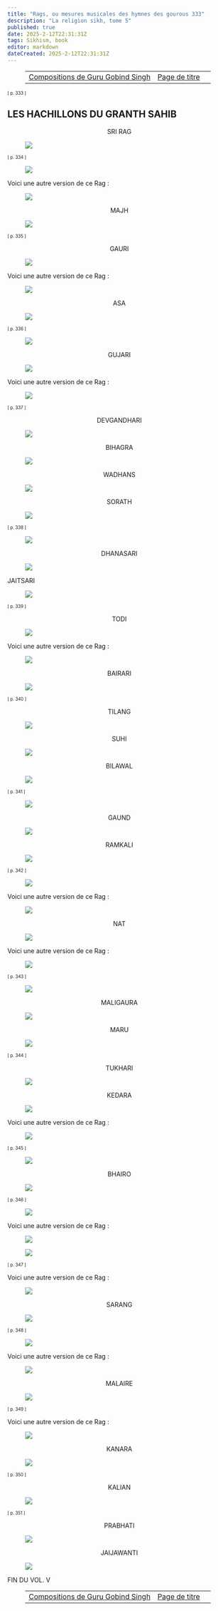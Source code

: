 ```yaml
---
title: "Rags, ou mesures musicales des hymnes des gourous 333"
description: "La religion sikh, tome 5"
published: true
date: 2025-2-12T22:31:31Z
tags: Sikhism, book
editor: markdown
dateCreated: 2025-2-12T22:31:31Z
---
```


<figure class="table chapter-navigator">
  <table>
    <tbody>
      <tr>
        <td>
        <a href="/fr/book/Sikhism/The_Sikh_Religion_Volume_5/Gobind_Singh_Compositions">
          <span class="mdi mdi-arrow-left-drop-circle"></span><span class="pl-2">Compositions de Guru Gobind Singh</span>
        </a>
        </td>
        <td>
        <a href="/fr/book/Sikhism/The_Sikh_Religion_Volume_5">
          <span class="mdi mdi-book-open-variant"></span><span class="pl-2">Page de titre</span>
        </a>
        </td>
        <td>
        </td>
      </tr>
    </tbody>
  </table>
</figure>

<span id="p333"><sup><small>[ p. 333 ]</small></sup></span>


## LES HACHILLONS DU GRANTH SAHIB


<p style="text-align:center;">SRI RAG</p>

<figure id="Figure_1" class="image urantiapedia image-style-align-center">
<img src="/image/book/Sikhism/The_Sikh_Religion_Volume_5/1.jpg">
</figure>

<span id="p334"><sup><small>[ p. 334 ]</small></sup></span>


<figure id="Figure_2" class="image urantiapedia image-style-align-center">
<img src="/image/book/Sikhism/The_Sikh_Religion_Volume_5/2.jpg">
</figure>

Voici une autre version de ce Rag :

<figure id="Figure_3" class="image urantiapedia image-style-align-center">
<img src="/image/book/Sikhism/The_Sikh_Religion_Volume_5/3.jpg">
</figure>

<p style="text-align:center;">MAJH</p>

<figure id="Figure_4" class="image urantiapedia image-style-align-center">
<img src="/image/book/Sikhism/The_Sikh_Religion_Volume_5/4.jpg">
</figure>

<span id="p335"><sup><small>[ p. 335 ]</small></sup></span>

<p style="text-align:center;">GAURI</p>

<figure id="Figure_5" class="image urantiapedia image-style-align-center">
<img src="/image/book/Sikhism/The_Sikh_Religion_Volume_5/5.jpg">
</figure>

Voici une autre version de ce Rag :

<figure id="Figure_6" class="image urantiapedia image-style-align-center">
<img src="/image/book/Sikhism/The_Sikh_Religion_Volume_5/6.jpg">
</figure>

<p style="text-align:center;">ASA</p>

<figure id="Figure_7" class="image urantiapedia image-style-align-center">
<img src="/image/book/Sikhism/The_Sikh_Religion_Volume_5/7.jpg">
</figure>

<span id="p336"><sup><small>[ p. 336 ]</small></sup></span>

<figure id="Figure_8" class="image urantiapedia image-style-align-center">
<img src="/image/book/Sikhism/The_Sikh_Religion_Volume_5/8.jpg">
</figure>

<p style="text-align:center;">GUJARI</p>

<figure id="Figure_9" class="image urantiapedia image-style-align-center">
<img src="/image/book/Sikhism/The_Sikh_Religion_Volume_5/9.jpg">
</figure>

Voici une autre version de ce Rag :

<figure id="Figure_10" class="image urantiapedia image-style-align-center">
<img src="/image/book/Sikhism/The_Sikh_Religion_Volume_5/10.jpg">
</figure>

<span id="p337"><sup><small>[ p. 337 ]</small></sup></span>

<p style="text-align:center;">DEVGANDHARI</p>

<figure id="Figure_11" class="image urantiapedia image-style-align-center">
<img src="/image/book/Sikhism/The_Sikh_Religion_Volume_5/11.jpg">
</figure>


<p style="text-align:center;">BIHAGRA</p>

<figure id="Figure_12" class="image urantiapedia image-style-align-center">
<img src="/image/book/Sikhism/The_Sikh_Religion_Volume_5/12.jpg">
</figure>


<p style="text-align:center;">WADHANS</p>

<figure id="Figure_13" class="image urantiapedia image-style-align-center">
<img src="/image/book/Sikhism/The_Sikh_Religion_Volume_5/13.jpg">
</figure>


<p style="text-align:center;">SORATH</p>

<figure id="Figure_14" class="image urantiapedia image-style-align-center">
<img src="/image/book/Sikhism/The_Sikh_Religion_Volume_5/14.jpg">
</figure>


<span id="p338"><sup><small>[ p. 338 ]</small></sup></span>

<figure id="Figure_15" class="image urantiapedia image-style-align-center">
<img src="/image/book/Sikhism/The_Sikh_Religion_Volume_5/15.jpg">
</figure>

<p style="text-align:center;">DHANASARI</p>

<figure id="Figure_16" class="image urantiapedia image-style-align-center">
<img src="/image/book/Sikhism/The_Sikh_Religion_Volume_5/16.jpg">
</figure>

<p style="text-align:center;"></p>JAITSARI

<figure id="Figure_17" class="image urantiapedia image-style-align-center">
<img src="/image/book/Sikhism/The_Sikh_Religion_Volume_5/17.jpg">
</figure>

<span id="p339"><sup><small>[ p. 339 ]</small></sup></span>

<p style="text-align:center;">TODI</p>

<figure id="Figure_18" class="image urantiapedia image-style-align-center">
<img src="/image/book/Sikhism/The_Sikh_Religion_Volume_5/18.jpg">
</figure>

Voici une autre version de ce Rag :

<figure id="Figure_19" class="image urantiapedia image-style-align-center">
<img src="/image/book/Sikhism/The_Sikh_Religion_Volume_5/19.jpg">
</figure>

<p style="text-align:center;">BAIRARI</p>

<figure id="Figure_20" class="image urantiapedia image-style-align-center">
<img src="/image/book/Sikhism/The_Sikh_Religion_Volume_5/20.jpg">
</figure>

<span id="p340"><sup><small>[ p. 340 ]</small></sup></span>

<p style="text-align:center;">TILANG</p>

<figure id="Figure_21" class="image urantiapedia image-style-align-center">
<img src="/image/book/Sikhism/The_Sikh_Religion_Volume_5/21.jpg">
</figure>

<p style="text-align:center;">SUHI</p>

<figure id="Figure_22" class="image urantiapedia image-style-align-center">
<img src="/image/book/Sikhism/The_Sikh_Religion_Volume_5/22.jpg">
</figure>

<p style="text-align:center;">BILAWAL</p>

<figure id="Figure_23" class="image urantiapedia image-style-align-center">
<img src="/image/book/Sikhism/The_Sikh_Religion_Volume_5/23.jpg">
</figure>

<span id="p341"><sup><small>[ p. 341 ]</small></sup></span>

<figure id="Figure_24" class="image urantiapedia image-style-align-center">
<img src="/image/book/Sikhism/The_Sikh_Religion_Volume_5/24.jpg">
</figure>

<p style="text-align:center;">GAUND</p>

<figure id="Figure_25" class="image urantiapedia image-style-align-center">
<img src="/image/book/Sikhism/The_Sikh_Religion_Volume_5/25.jpg">
</figure>

<p style="text-align:center;">RAMKALI</p>

<figure id="Figure_26" class="image urantiapedia image-style-align-center">
<img src="/image/book/Sikhism/The_Sikh_Religion_Volume_5/26.jpg">
</figure>

<span id="p342"><sup><small>[ p. 342 ]</small></sup></span>

<figure id="Figure_27" class="image urantiapedia image-style-align-center">
<img src="/image/book/Sikhism/The_Sikh_Religion_Volume_5/27.jpg">
</figure>

Voici une autre version de ce Rag :

<figure id="Figure_28" class="image urantiapedia image-style-align-center">
<img src="/image/book/Sikhism/The_Sikh_Religion_Volume_5/28.jpg">
</figure>

<p style="text-align:center;">NAT</p>

<figure id="Figure_29" class="image urantiapedia image-style-align-center">
<img src="/image/book/Sikhism/The_Sikh_Religion_Volume_5/29.jpg">
</figure>

Voici une autre version de ce Rag :

<figure id="Figure_30" class="image urantiapedia image-style-align-center">
<img src="/image/book/Sikhism/The_Sikh_Religion_Volume_5/30.jpg">
</figure>

<span id="p343"><sup><small>[ p. 343 ]</small></sup></span>

<figure id="Figure_31" class="image urantiapedia image-style-align-center">
<img src="/image/book/Sikhism/The_Sikh_Religion_Volume_5/31.jpg">
</figure>

<p style="text-align:center;">MALIGAURA</p>

<figure id="Figure_32" class="image urantiapedia image-style-align-center">
<img src="/image/book/Sikhism/The_Sikh_Religion_Volume_5/32.jpg">
</figure>

<p style="text-align:center;">MARU</p>

<figure id="Figure_33" class="image urantiapedia image-style-align-center">
<img src="/image/book/Sikhism/The_Sikh_Religion_Volume_5/33.jpg">
</figure>

<span id="p344"><sup><small>[ p. 344 ]</small></sup></span>

<p style="text-align:center;">TUKHARI</p>

<figure id="Figure_34" class="image urantiapedia image-style-align-center">
<img src="/image/book/Sikhism/The_Sikh_Religion_Volume_5/34.jpg">
</figure>

<p style="text-align:center;">KEDARA</p>

<figure id="Figure_35" class="image urantiapedia image-style-align-center">
<img src="/image/book/Sikhism/The_Sikh_Religion_Volume_5/35.jpg">
</figure>

Voici une autre version de ce Rag :

<figure id="Figure_36" class="image urantiapedia image-style-align-center">
<img src="/image/book/Sikhism/The_Sikh_Religion_Volume_5/36.jpg">
</figure>

<span id="p345"><sup><small>[ p. 345 ]</small></sup></span>

<figure id="Figure_37" class="image urantiapedia image-style-align-center">
<img src="/image/book/Sikhism/The_Sikh_Religion_Volume_5/37.jpg">
</figure>

<p style="text-align:center;">BHAIRO</p>

<figure id="Figure_38" class="image urantiapedia image-style-align-center">
<img src="/image/book/Sikhism/The_Sikh_Religion_Volume_5/38.jpg">
</figure>

<span id="p346"><sup><small>[ p. 346 ]</small></sup></span>

<figure id="Figure_39" class="image urantiapedia image-style-align-center">
<img src="/image/book/Sikhism/The_Sikh_Religion_Volume_5/39.jpg">
</figure>

Voici une autre version de ce Rag :

<figure id="Figure_40" class="image urantiapedia image-style-align-center">
<img src="/image/book/Sikhism/The_Sikh_Religion_Volume_5/40.jpg">
</figure>

<figure id="Figure_41" class="image urantiapedia image-style-align-center">
<img src="/image/book/Sikhism/The_Sikh_Religion_Volume_5/41.jpg">
</figure>

<span id="p347"><sup><small>[ p. 347 ]</small></sup></span>

Voici une autre version de ce Rag :

<figure id="Figure_42" class="image urantiapedia image-style-align-center">
<img src="/image/book/Sikhism/The_Sikh_Religion_Volume_5/42.jpg">
</figure>

<p style="text-align:center;">SARANG</p>

<figure id="Figure_43" class="image urantiapedia image-style-align-center">
<img src="/image/book/Sikhism/The_Sikh_Religion_Volume_5/43.jpg">
</figure>

<span id="p348"><sup><small>[ p. 348 ]</small></sup></span>

<figure id="Figure_44" class="image urantiapedia image-style-align-center">
<img src="/image/book/Sikhism/The_Sikh_Religion_Volume_5/44.jpg">
</figure>

Voici une autre version de ce Rag :

<figure id="Figure_45" class="image urantiapedia image-style-align-center">
<img src="/image/book/Sikhism/The_Sikh_Religion_Volume_5/45.jpg">
</figure>

<p style="text-align:center;">MALAIRE</p>

<figure id="Figure_46" class="image urantiapedia image-style-align-center">
<img src="/image/book/Sikhism/The_Sikh_Religion_Volume_5/46.jpg">
</figure>

<span id="p349"><sup><small>[ p. 349 ]</small></sup></span>

Voici une autre version de ce Rag :

<figure id="Figure_47" class="image urantiapedia image-style-align-center">
<img src="/image/book/Sikhism/The_Sikh_Religion_Volume_5/47.jpg">
</figure>

<p style="text-align:center;">KANARA</p>

<figure id="Figure_48" class="image urantiapedia image-style-align-center">
<img src="/image/book/Sikhism/The_Sikh_Religion_Volume_5/48.jpg">
</figure>

<span id="p350"><sup><small>[ p. 350 ]</small></sup></span>

<p style="text-align:center;">KALIAN</p>

<figure id="Figure_49" class="image urantiapedia image-style-align-center">
<img src="/image/book/Sikhism/The_Sikh_Religion_Volume_5/49.jpg">
</figure>

<span id="p351"><sup><small>[ p. 351 ]</small></sup></span>

<p style="text-align:center;">PRABHATI</p>

<figure id="Figure_50" class="image urantiapedia image-style-align-center">
<img src="/image/book/Sikhism/The_Sikh_Religion_Volume_5/50.jpg">
</figure>

<p style="text-align:center;">JAIJAWANTI</p>

<figure id="Figure_51" class="image urantiapedia image-style-align-center">
<img src="/image/book/Sikhism/The_Sikh_Religion_Volume_5/51.jpg">
</figure>


FIN DU VOL. V

<figure class="table chapter-navigator">
  <table>
    <tbody>
      <tr>
        <td>
        <a href="/fr/book/Sikhism/The_Sikh_Religion_Volume_5/Gobind_Singh_Compositions">
          <span class="mdi mdi-arrow-left-drop-circle"></span><span class="pl-2">Compositions de Guru Gobind Singh</span>
        </a>
        </td>
        <td>
        <a href="/fr/book/Sikhism/The_Sikh_Religion_Volume_5">
          <span class="mdi mdi-book-open-variant"></span><span class="pl-2">Page de titre</span>
        </a>
        </td>
        <td>
        </td>
      </tr>
    </tbody>
  </table>
</figure>
